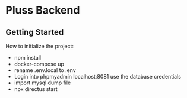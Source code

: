 # Pluss Backend

## Getting Started

How to initialize the project:

* npm install
* docker-compose up
* rename .env.local to .env
* Login into phpmyadmin localhost:8081 use the database credentials
* import mysql dump file
* npx directus start